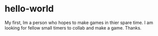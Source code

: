 # hello-world
My first,
Im a person who hopes to make games in thier spare time.
I am looking for fellow small timers to collab and make a game.
Thanks.
